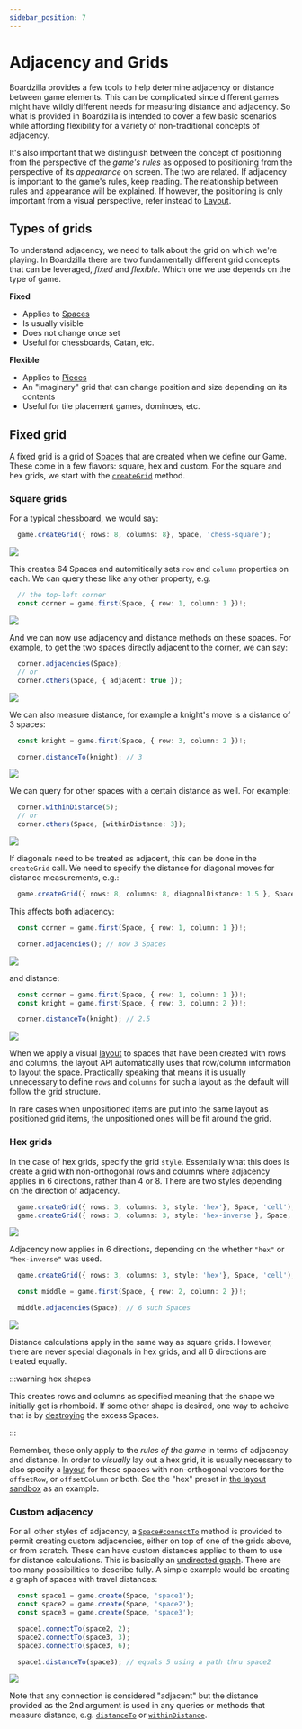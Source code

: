 ```yaml
---
sidebar_position: 7
---
```


# Adjacency and Grids

Boardzilla provides a few tools to help determine adjacency or distance between
game elements. This can be complicated since different games might have wildly
different needs for measuring distance and adjacency. So what is provided in
Boardzilla is intended to cover a few basic scenarios while affording
flexibility for a variety of non-traditional concepts of adjacency.

It's also important that we distinguish between the concept of positioning from
the perspective of the _game's rules_ as opposed to positioning from the
perspective of its _appearance_ on screen. The two are related. If adjacency is
important to the game's rules, keep reading. The relationship between rules and
appearance will be explained. If however, the positioning is only important from
a visual perspective, refer instead to [Layout](../ui/layout).

## Types of grids

To understand adjacency, we need to talk about the grid on which we're
playing. In Boardzilla there are two fundamentally different grid concepts that
can be leveraged, _fixed_ and _flexible_. Which one we use depends on the type
of game.

**Fixed**
- Applies to [Spaces](core-concepts#space)
- Is usually visible
- Does not change once set
- Useful for chessboards, Catan, etc.

**Flexible**
- Applies to [Pieces](core-concepts#piece)
- An "imaginary" grid that can change position and size depending on its contents
- Useful for tile placement games, dominoes, etc.

## Fixed grid

A fixed grid is a grid of [Spaces](../api/classes/Space) that are created when
we define our Game. These come in a few flavors: square, hex and custom. For
the square and hex grids, we start with the
[`createGrid`](../api/classes/Space#creategrid) method.

### Square grids

For a typical chessboard, we would say:

```ts
  game.createGrid({ rows: 8, columns: 8}, Space, 'chess-square');
```

<div style="textAlign: center; width: 30%"><img src="/img/chess.svg"/></div>

This creates 64 Spaces and automitically sets `row` and `column` properties on
each. We can query these like any other property, e.g.

```ts
  // the top-left corner
  const corner = game.first(Space, { row: 1, column: 1 })!;
```

<div style="textAlign: center; width: 30%"><img src="/img/chess2.svg"/></div>

And we can now use adjacency and distance methods on these spaces. For example,
to get the two spaces directly adjacent to the corner, we can say:

```ts
  corner.adjacencies(Space);
  // or
  corner.others(Space, { adjacent: true });
```

<div style="textAlign: center; width: 30%"><img src="/img/chess3.svg"/></div>

We can also measure distance, for example a knight's move is a distance of 3
spaces:

```ts
  const knight = game.first(Space, { row: 3, column: 2 })!;

  corner.distanceTo(knight); // 3
```

<div style="textAlign: center; width: 30%"><img src="/img/chess4.svg"/></div>

We can query for other spaces with a certain distance as well. For example:

```ts
  corner.withinDistance(5);
  // or
  corner.others(Space, {withinDistance: 3});
```

<div style="textAlign: center; width: 30%"><img src="/img/chess5.svg"/></div>

If diagonals need to be treated as adjacent, this can be done in the
`createGrid` call. We need to specify the distance for diagonal moves for
distance measurements, e.g.:

```ts
  game.createGrid({ rows: 8, columns: 8, diagonalDistance: 1.5 }, Space, 'square');
```

This affects both adjacency:

```ts
  const corner = game.first(Space, { row: 1, column: 1 })!;

  corner.adjacencies(); // now 3 Spaces
```

<div style="textAlign: center; width: 30%"><img src="/img/chess7.svg"/></div>

and distance:

```ts
  const corner = game.first(Space, { row: 1, column: 1 })!;
  const knight = game.first(Space, { row: 3, column: 2 })!;

  corner.distanceTo(knight); // 2.5
```

<div style="textAlign: center; width: 30%"><img src="/img/chess6.svg"/></div>

When we apply a visual [layout](../ui/layout) to spaces that have been created
with rows and columns, the layout API automatically uses that row/column
information to layout the space. Practically speaking that means it is usually
unnecessary to define `rows` and `columns` for such a layout as the default will
follow the grid structure.

In rare cases when unpositioned items are put into the same layout as positioned
grid items, the unpositioned ones will be fit around the grid.

### Hex grids

In the case of hex grids, specify the grid `style`. Essentially what this does
is create a grid with non-orthogonal rows and columns where adjacency applies in
6 directions, rather than 4 or 8. There are two styles depending on the
direction of adjacency.

```ts
  game.createGrid({ rows: 3, columns: 3, style: 'hex'}, Space, 'cell');
  game.createGrid({ rows: 3, columns: 3, style: 'hex-inverse'}, Space, 'cell');
```

<div style="textAlign: center; width: 100%"><img src="/img/hex.svg"/></div>

Adjacency now applies in 6 directions, depending on the whether `"hex"` or
`"hex-inverse"` was used.

```ts
  game.createGrid({ rows: 3, columns: 3, style: 'hex'}, Space, 'cell');

  const middle = game.first(Space, { row: 2, column: 2 })!;

  middle.adjacencies(Space); // 6 such Spaces
```

<div style="textAlign: center; width: 30%"><img src="/img/hex2.svg"/></div>

Distance calculations apply in the same way as square grids. However, there are
never special diagonals in hex grids, and all 6 directions are treated equally.

:::warning hex shapes

This creates rows and columns as specified meaning that the shape we initially
get is rhomboid. If some other shape is desired, one way to acheive that is by
[destroying](../api/classes/GameElement#destroy) the excess Spaces.

:::

Remember, these only apply to the _rules of the game_ in terms of adjacency and
distance. In order to _visually_ lay out a hex grid, it is usually necessary to
also specify a [layout](../ui/layout) for these spaces with non-orthogonal
vectors for the `offsetRow`, or `offsetColumn` or both. See the "hex" preset in
[the layout sandbox](../ui/layout-sandbox) as an example.

### Custom adjacency

For all other styles of adjacency, a
[`Space#connectTo`](../api/classes/Space#connectto) method is provided to permit
creating custom adjacencies, either on top of one of the grids above, or from
scratch. These can have custom distances applied to them to use for distance
calculations. This is basically an [undirected
graph](https://en.wikipedia.org/wiki/Graph_(discrete_mathematics)). There are
too many possibilities to describe fully. A simple example would be creating a
graph of spaces with travel distances:

```ts
  const space1 = game.create(Space, 'space1');
  const space2 = game.create(Space, 'space2');
  const space3 = game.create(Space, 'space3');

  space1.connectTo(space2, 2);
  space2.connectTo(space3, 3);
  space3.connectTo(space3, 6);

  space1.distanceTo(space3); // equals 5 using a path thru space2
```

<div style="textAlign: center; width: 30%"><img src="/img/connect-to.svg"/></div>

Note that any connection is considered "adjacent" but the distance provided as
the 2nd argument is used in any queries or methods that measure distance, e.g.
[`distanceTo`](../api/classes/Space#distanceto) or
[`withinDistance`](../api/classes/Space#withindistance).
